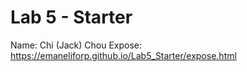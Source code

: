 # Lab 5 - Starter
Name: Chi (Jack) Chou
Expose: https://emaneliforp.github.io/Lab5_Starter/expose.html
